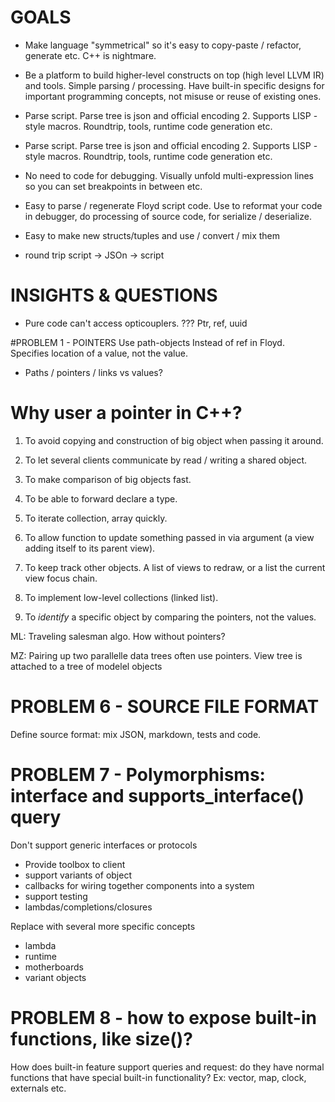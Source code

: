 

# GOALS

- Make language "symmetrical" so it's easy to copy-paste / refactor, generate etc. C++ is nightmare.

- Be a platform to build higher-level constructs on top (high level LLVM IR) and tools.  Simple parsing / processing.  Have built-in specific designs for important programming concepts, not misuse or reuse of existing ones.

- Parse script. Parse tree is json and official encoding 2. Supports LISP -style macros. Roundtrip, tools, runtime code generation etc.

- Parse script. Parse tree is json and official encoding 2. Supports LISP -style macros. Roundtrip, tools, runtime code generation etc.

- No need to code for debugging. Visually unfold multi-expression lines so you can set breakpoints in between etc.


- Easy to parse / regenerate Floyd script code. Use to reformat your code in debugger, do processing of source code, for serialize / deserialize.

- Easy to make new structs/tuples and use / convert / mix them

- round trip script -> JSOn -> script


# INSIGHTS & QUESTIONS

- Pure code can't access opticouplers.
??? Ptr, ref, uuid



#PROBLEM 1 - POINTERS
Use path-objects Instead of ref in Floyd. Specifies location of a value, not the value.

- Paths / pointers / links vs values?



# Why user a pointer in C++?

1) To avoid copying and construction of big object when passing it around.

2) To let several clients communicate by read / writing a shared object.

3) To make comparison of big objects fast.

4) To be able to forward declare a type.

5) To iterate collection, array quickly.

6) To allow function to update something passed in via argument (a view adding itself to its parent view).

7) To keep track other objects. A list of views to redraw, or a list the current view focus chain.

8) To implement low-level collections (linked list).

9) To *identify* a specific object by comparing the pointers, not the values.


ML: Traveling salesman algo. How without pointers?

MZ: Pairing up two parallelle data trees often use pointers. View tree is attached to a tree of modelel objects






# PROBLEM 6 - SOURCE FILE FORMAT

Define source format: mix JSON, markdown, tests and code.



# PROBLEM 7 - Polymorphisms: interface and supports_interface() query

Don't support generic interfaces or protocols

- Provide toolbox to client
- support variants of object
- callbacks for wiring together components into a system
- support testing
- lambdas/completions/closures

Replace with several more specific concepts
- lambda
- runtime
- motherboards
- variant objects


# PROBLEM 8 - how to expose built-in functions, like size()?
How does built-in feature support queries and request: do they have normal functions that have special built-in functionality? Ex: vector, map, clock, externals etc.
